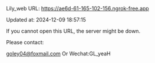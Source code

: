 Lily_web URL: https://ae6d-61-165-102-156.ngrok-free.app

Updated at: 2024-12-09 18:57:15

If you cannot open this URL, the server might be down.

Please contact: 

goley04@foxmail.com Or Wechat:GL_yeaH